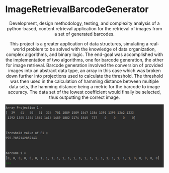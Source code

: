 # ImageRetrievalBarcodeGenerator

<p align="center">
  Development, design methodology, testing, and complexity analysis of a python-based, content retrieval application for the retrieval of images from a set of generated barcodes.
</p>

<p align="center">
  This project is a greater application of data structures, simulating a real-world problem to be solved with the knowledge of data organization, complex algorithms, and binary logic. The end-goal was accomplished with the implementation of two algorithms, one for barcode generation, the other for image retrieval. Barcode generation involved the conversion of provided images into an abstract data type, an array in this case which was broken down further into projections used to calculate the threshold. The threshold was then used in the calculation of hamming distance between multiple data sets, the hamming distance being a metric for the barcode to image accuracy. The data set of the lowest coefficient would finally be selected, thus outputting the correct image.
</p>

![alt text](https://github.com/faraazmohsin/ImageRetrievalBarcodeGenerator/blob/main/images/projectprojection.PNG)

